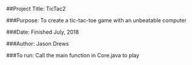 ##Project Title: TicTac2

###Purpose: To create a tic-tac-toe game with an unbeatable computer

###Date: Finished July, 2018

###Author: Jason Drews

###To run: Call the main function in Core.java to play 
